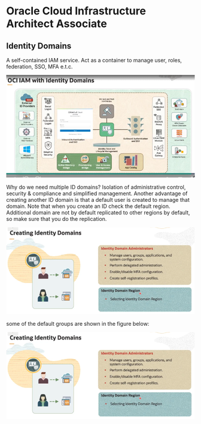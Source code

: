 # Oracle Cloud Infrastructure Architect Associate
## Identity Domains
A self-contained IAM service. Act as a container to manage user, roles, federation, SSO, MFA e.t.c.

![](img/ad67.png)

Why do we need multiple ID domains?
Isolation of administrative control, security & compliance and simplified management.
Another advantage of creating another ID domain is that a default user is created to manage that domain. Note that when you create an ID check the default region. Additional domain are not by default replicated to other regions by default, so make sure that you do the replication.


![](img/ad68.png)

some of the default groups are shown in the figure below:

![](img/ad68.png)

